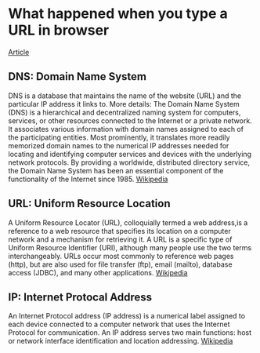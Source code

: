 # What happened when you type a URL in browser
[Article](https://medium.com/@maneesha.wijesinghe1/what-happens-when-you-type-an-url-in-the-browser-and-press-enter-bb0aa2449c1a)

## DNS: Domain Name System
DNS is a database that maintains the name of the website (URL) and the particular IP address it links to. 
More details: The Domain Name System (DNS) is a hierarchical and decentralized naming system for computers, services, or other resources connected to the Internet or a private network. It associates various information with domain names assigned to each of the participating entities. Most prominently, it translates more readily memorized domain names to the numerical IP addresses needed for locating and identifying computer services and devices with the underlying network protocols. By providing a worldwide, distributed directory service, the Domain Name System has been an essential component of the functionality of the Internet since 1985. [Wikipedia](https://en.wikipedia.org/wiki/Domain_Name_System)

## URL: Uniform Resource Location
A Uniform Resource Locator (URL), colloquially termed a web address,is a reference to a web resource that specifies its location on a computer network and a mechanism for retrieving it. A URL is a specific type of Uniform Resource Identifier (URI), although many people use the two terms interchangeably. URLs occur most commonly to reference web pages (http), but are also used for file transfer (ftp), email (mailto), database access (JDBC), and many other applications. [Wikipedia](https://en.wikipedia.org/wiki/URL)

## IP: Internet Protocal Address 
An Internet Protocol address (IP address) is a numerical label assigned to each device connected to a computer network that uses the Internet Protocol for communication. An IP address serves two main functions: host or network interface identification and location addressing. [Wikipedia](https://en.wikipedia.org/wiki/IP_address)